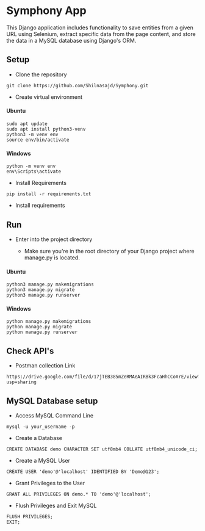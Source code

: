 # Symphony App

This Django application includes functionality to save entities from a given URL using Selenium, extract specific data from the page content, and store the data in a MySQL database using Django's ORM.


## Setup
- Clone the repository
```
git clone https://github.com/Shilnasajd/Symphony.git
```
- Create virtual environment

#### Ubuntu
```
sudo apt update
sudo apt install python3-venv
python3 -m venv env
source env/bin/activate
```
#### Windows
```
python -m venv env
env\Scripts\activate
```
-  Install Requirements
```
pip install -r requirements.txt
```
- Install requirements


## Run

- Enter into the project directory

   - Make sure you're in the root directory of your Django 
project where manage.py is located.

#### Ubuntu
```
python3 manage.py makemigrations
python3 manage.py migrate
python3 manage.py runserver
```
#### Windows
```
python manage.py makemigrations
python manage.py migrate
python manage.py runserver
```

## Check API's

- Postman collection Link
```
https://drive.google.com/file/d/17jTEB385mZeRMAeAIRBk3FcaHhCCoXrE/view?usp=sharing
```
## MySQL Database setup
- Access MySQL Command Line
```
mysql -u your_username -p
```
- Create a Database
```
CREATE DATABASE demo CHARACTER SET utf8mb4 COLLATE utf8mb4_unicode_ci;
```
- Create a MySQL User
```
CREATE USER 'demo'@'localhost' IDENTIFIED BY 'Demo@123';
```

- Grant Privileges to the User
```
GRANT ALL PRIVILEGES ON demo.* TO 'demo'@'localhost';
```
- Flush Privileges and Exit MySQL
```
FLUSH PRIVILEGES;
EXIT;
```
